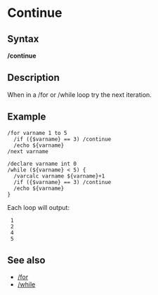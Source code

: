 # Continue

## Syntax

**/continue**

## Description

When in a /for or /while loop try the next iteration.

## Example

```text
/for varname 1 to 5
  /if ({$varname} == 3) /continue
  /echo ${varname}
/next varname

/declare varname int 0
/while (${varname} < 5) {
  /varcalc varname ${varname}+1
  /if ({$varname} == 3) /continue
  /echo ${varname} 
}
```

Each loop will output:

```text
 1
 2
 4
 5
```

## See also

* [/for](for.md)
* [/while](while.md)

